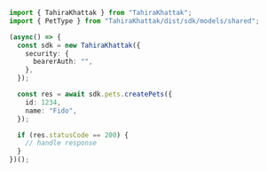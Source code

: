 <!-- Start SDK Example Usage -->


```typescript
import { TahiraKhattak } from "TahiraKhattak";
import { PetType } from "TahiraKhattak/dist/sdk/models/shared";

(async() => {
  const sdk = new TahiraKhattak({
    security: {
      bearerAuth: "",
    },
  });

  const res = await sdk.pets.createPets({
    id: 1234,
    name: "Fido",
  });

  if (res.statusCode == 200) {
    // handle response
  }
})();
```
<!-- End SDK Example Usage -->